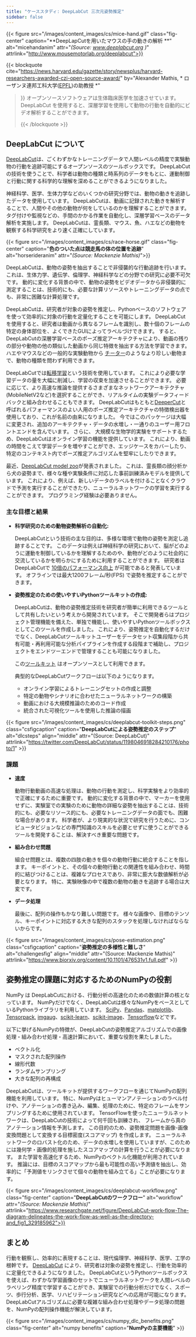 ```yaml
---
title: "ケーススタディ: DeepLabCut 三次元姿勢推定"
sidebar: false
---
```


{{< figure src="/images/content_images/cs/mice-hand.gif" class="fig-center" caption="**DeepLapCutを用いたマウスの手の動きの解析 **" alt="micehandanim" attr="*(Source: www.deeplabcut.org )*" attrlink="http://www.mousemotorlab.org/deeplabcut">}}

{{< blockquote cite="https://news.harvard.edu/gazette/story/newsplus/harvard-researchers-awarded-czi-open-source-award/" by="Alexander Mathis, * ローザンヌ連邦工科大学([EPFL](https://www.epfl.ch/en/))の助教授 *"
> }} オープンソースソフトウェアは生体臨床医学を加速させています。 DeepLabCut を使用すると、深層学習を使用して動物の行動を自動的にビデオ解析することができます。 
> 
> {{< /blockquote >}}

## DeepLabCut について

[DeepLabCut](https://github.com/DeepLabCut/DeepLabCut)は、ごくわずかなトレーニングデータで人間レベルの精度で実験動物の行動を追跡可能にするオープンソースのツールボックスです。 DeepLabCutの技術を使うことで、科学者は動物の種類と時系列のデータをもとに、運動制御と行動に関する科学的な理解を深めることができるようになりました。

神経科学、医学、生体力学などのいくつかの研究分野では、動物の動きを追跡したデータを使用しています。 DeepLabCutは、動画に記録された動きを解析することで、人間やその他の動物が何をしているのかを理解することができます。 タグ付けや監視などの、手間のかかる作業を自動化し、深層学習ベースのデータ解析を実施します。 DeepLabCutは、霊長類、マウス、魚、ハエなどの動物を観察する科学研究をより速く正確にしています。

{{< figure src="/images/content_images/cs/race-horse.gif" class="fig-center" caption="**色のついた点は競走馬の体の位置を追跡**" alt="horserideranim" attr="*(Source: Mackenzie Mathis)*">}}

DeepLabCutは、動物の姿勢を抽出することで非侵襲的な行動追跡を行います。 これは、生体力学、遺伝学、倫理学、神経科学などの分野での研究に必要不可欠です。 動的に変化する背景の中で、動物の姿勢をビデオデータから非侵襲的に測定することは、技術的にも、必要な計算リソースやトレーニングデータの点でも、非常に困難な計算処理です。

DeepLabCutは、研究者が対象の姿勢を推定し、Pythonベースのソフトウェアを使って効率的に対象の行動を定量化することを可能にします。  DeepLabCutを使用すると、研究者は動画から異なるフレームを識別し、数十個のフレームの特定の身体部位を、よくできたGUIによってラベルづけできます。 すると、DeepLabCutの深層学習ベースのポーズ推定アーキテクチャにより、動画の残りの部分や動物の他の類似した動画から同じ特徴を抽出する方法を学習できます。 ハエやマウスなどの一般的な実験動物から [チーター][cheetah-movement]のようなより珍しい動物まで、動物の種類を問わず利用できます。

DeepLabCutでは[転移学習](https://arxiv.org/pdf/1909.11229)という技術を使用しています。 これにより必要な学習データの量を大幅に削減し、学習の収束を加速させることができます。  必要に応じて、より高速な推論を提供するさまざまなネットワークアーキテクチャ(MobileNetV2など)を選択することができ、リアルタイムの実験データフィードバックと組み合わせることもできます。 DeepLabCutはもともと[DeeperCut](https://arxiv.org/abs/1605.03170)と呼ばれるパフォーマンスのよい人用のポーズ推定アーキテクチャの特徴検出器を使用しており、これが名前の由来になりました。 今ではこのパッケージは大幅に変更され、追加のアーキテクチャ・データの水増し・一通りのユーザー用フロントエンドを含んでいます。 さらに、 大規模な生物学的実験をサポートするため、DeepLabCutはオンライン学習の機能を提供しています。 これにより、動画の時間をこえて学習データを増やすことができ、エッジケースをカバーしたり、特定のコンテキスト内でポーズ推定アルゴリズムを堅牢にしたりできます。

最近、[DeepLabCut model zoo](http://www.mousemotorlab.org/dlc-modelzoo)が発表されました。 これは、霊長類の顔分析から犬の姿勢まで、様々な種や実験条件に対応した事前訓練済みモデルを提供しています。 これにより、例えば、新しいデータのラベルを付けることなくクラウドで予測を実行することができたり、ニューラルネットワークの学習を実行することができます。 プログラミング経験は必要ありません。

### 主な目標と結果

* **科学研究のための動物姿勢解析の自動化:**

  DeepLabCutという技術の主な目的は、多様な環境で動物の姿勢を測定し追跡することです。 このデータは例えば神経科学の研究において、脳がどのように運動を制御しているかを理解するためのや、動物がどのように社会的に交流しているかを明らかにするために利用することができます。 研究者はDeepLabCutで [10倍のパフォーマンス向上](https://www.biorxiv.org/content/10.1101/457242v1) が可能であると発表しています。 オフラインでは最大1200フレーム/秒(FPS) で姿勢を推定することができます。

* **姿勢推定のための使いやすいPythonツールキットの作成:**

  DeepLabCutは、動物の姿勢推定技術を研究者が簡単に利用できるツールとして共有したいという考えから開発されています。 そこで開発者らはプロジェクト管理機能を備えた、単独で機能し、使いやすいPythonツールボックスとしてこのツールを作成しました。 これにより、姿勢推定を自動化するだけでなく、DeepLabCutツールキットユーザーをデータセット収集段階から共有可能・再利用可能な分析パイプラインを作成する段階まで補助し、プロジェクトをエンドツーエンドで管理することも可能になりました。

  この[ツールキット][DLCToolkit] はオープンソースとして利用できます。

  典型的なDeepLabCutワークフローは以下のようになります。

  - オンライン学習によるトレーニングセットの作成と調整
  - 特定の動物やシナリオに合わせたニューラルネットワークの構築
  - 動画における大規模推論のためのコード作成
  - 統合された可視化ツールを使用した推論の描画

{{< figure src="/images/content_images/cs/deeplabcut-toolkit-steps.png" class="csfigcaption" caption="**DeepLabCutによる姿勢推定のステップ**" alt="dlcsteps" align="middle" attr="(Source: DeepLabCut)" attrlink="https://twitter.com/DeepLabCut/status/1198046918284210176/photo/1" >}}

### 課題

* **速度**

    動物行動動画の高速な処理は、動物の行動を測定し、科学実験をより効率的で正確にするために重要です。 動的に変化する背景の中で、マーカーを使用せずに、実験室での実験のために動物の詳細な姿勢を抽出することは、技術的にも、必要なリソース的にも、必要なトレーニングデータの面でも、困難な場合があります。 科学者が、より現実的な状況で研究を行うために、コンピュータビジョンなどの専門知識のスキルを必要とせずに使うことができるツールを開発することは、解決すべき重要な問題です。

* **組み合わせ問題**

    組合せ問題とは、複数の四肢の動きを個々の動物行動に統合することを指します。 キーポイントと、その個々の動物行動との関連性を組み合わせ、時間的に結びつけることは、複雑なプロセスであり、非常に膨大な数値解析が必要となります。 特に、実験映像の中で複数の動物の動きを追跡する場合は大変です。

* **データ処理**

    最後に、配列の操作もかなり難しい問題です。 様々な画像や、目標のテンソル、キーポイントに対応する大きな配列のスタックを処理しなければならないからです。

{{< figure src="/images/content_images/cs/pose-estimation.png" class="csfigcaption" caption="**姿勢推定の多様性と難しさ**" alt="challengesfig" align="middle" attr="(Source: Mackenzie Mathis)" attrlink="https://www.biorxiv.org/content/10.1101/476531v1.full.pdf" >}}

## 姿勢推定の課題に対応するためのNumPyの役割

NumPy は DeepLabCutにおける、行動分析の高速化のための数値計算の核となっています。  NumPyだけでなく、DeepLabCutは様々なNumPyをベースとしているPythonライブラリを利用しています。 [SciPy](https://www.scipy.org)、[Pandas](https://pandas.pydata.org)、[matplotlib](https://matplotlib.org)、[Tensorpack](https://github.com/tensorpack/tensorpack), [imgaug](https://github.com/aleju/imgaug)、[scikit-learn](https://scikit-learn.org/stable/)、[scikit-image](https://scikit-image.org)、[Tensorflow](https://www.tensorflow.org)などです。

以下に挙げるNumPyの特徴が、DeepLabCutの姿勢推定アルゴリズムでの画像処理・組み合わせ処理・高速計算において、重要な役割を果たしました。

* ベクトル化
* マスクされた配列操作
* 線形代数
* ランダムサンプリング
* 大きな配列の再構成

DeepLabCutは、ツールキットが提供するワークフローを通じてNumPyの配列機能を利用しています。 特に、NumPyはヒューマンアノテーションのラベル付けや、アノテーションの書き込み、編集、処理のために、特定のフレームをサンプリングするために使用されています。  TensorFlowを使ったニューラルネットワークは、DeepLabCutの技術によって何千回も訓練され、 フレームから真のアノテーション情報を予測します。 この目的のため、姿勢推定問題を画像-画像変換問題として変換する目標密度(スコアマップ) を作成します。 ニューラルネットワークのロバスト化のため、データの水増しを使用していますが、このためには幾何学・画像的処理を施したスコアマップの計算を行うことが必要になります。 また学習を高速化するため、NumPyのベクトル化機能が利用されています。 推論には、目標のスコアマップから最も可能性の高い予測値を抽出し、効率的に「予測値をリンクさせて個々の動物を組み立てる」ことが必要になります。

{{< figure src="/images/content_images/cs/deeplabcut-workflow.png" class="fig-center" caption="**DeepLabCutのワークフロー**" alt="workflow" attr="*(Source: Mackenzie Mathis)*" attrlink="https://www.researchgate.net/figure/DeepLabCut-work-flow-The-diagram-delineates-the-work-flow-as-well-as-the-directory-and_fig1_329185962">}}

## まとめ

行動を観察し、効率的に表現することは、現代倫理学、神経科学、医学、工学の根幹です。 [DeepLabCut](http://orga.cvss.cc/wp-content/uploads/2019/05/NathMathis2019.pdf) により、研究者は対象の姿勢を推定し、行動を効率的に定量化できるようになりました。 DeepLabCutというPythonツールボックスを使えば、わずかな学習画像のセットでニューラルネットワークを人間レベルのラベリング精度で学習することができ、実験室での行動分析だけでなく、スポーツ、歩行分析、医学、リハビリテーション研究などへの応用が可能になります。 DeepLabCutアルゴリズムに必要な複雑な組み合わせ処理やデータ処理の問題を、NumPyの配列操作機能が解決しています。

{{< figure src="/images/content_images/cs/numpy_dlc_benefits.png" class="fig-center" alt="numpy benefits" caption="**NumPyの主要機能**" >}}

[cheetah-movement]: https://www.technologynetworks.com/neuroscience/articles/interview-a-deeper-cut-into-behavior-with-mackenzie-mathis-327618

[DLCToolkit]: https://github.com/DeepLabCut/DeepLabCut
